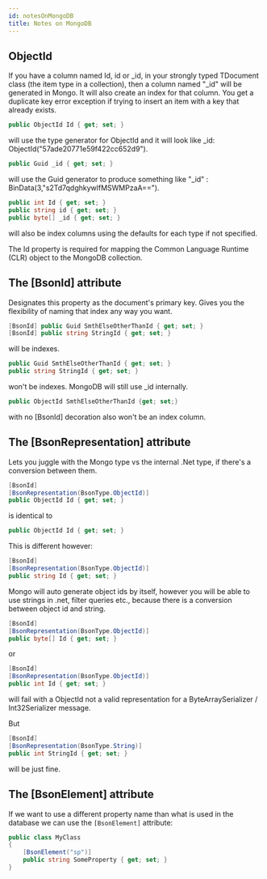 ```yaml
---
id: notesOnMongoDB
title: Notes on MongoDB
---
```


## ObjectId

If you have a column named Id, id or \_id, in your strongly typed TDocument class (the item type in a collection), then a column named "\_id" will be generated in Mongo. It will also create an index for that column. You get a duplicate key error exception if trying to insert an item with a key that already exists.

```C#
public ObjectId Id { get; set; }
```

will use the type generator for ObjectId and it will look like \_id: ObjectId("57ade20771e59f422cc652d9").

```C#
public Guid _id { get; set; }
```

will use the Guid generator to produce something like "\_id" : BinData(3,"s2Td7qdghkywlfMSWMPzaA==").

```C#
public int Id { get; set; }
public string id { get; set; }
public byte[] _id { get; set; }
```

will also be index columns using the defaults for each type if not specified.

The Id property is required for mapping the Common Language Runtime (CLR) object to the MongoDB collection.

## The [BsonId] attribute

Designates this property as the document's primary key.
Gives you the flexibility of naming that index any way you want.

```C#
[BsonId] public Guid SmthElseOtherThanId { get; set; }
[BsonId] public string StringId { get; set; }
```

will be indexes.

```C#
public Guid SmthElseOtherThanId { get; set; }
public string StringId { get; set; }
```

won't be indexes. MongoDB will still use \_id internally.

```C#
public ObjectId SmthElseOtherThanId {get; set;}
```

with no [BsonId] decoration also won't be an index column.

## The [BsonRepresentation] attribute

Lets you juggle with the Mongo type vs the internal .Net type, if there's a conversion between them.

```C#
[BsonId]
[BsonRepresentation(BsonType.ObjectId)]
public ObjectId Id { get; set; }
```

is identical to

```C#
public ObjectId Id { get; set; }
```

This is different however:

```C#
[BsonId]
[BsonRepresentation(BsonType.ObjectId)]
public string Id { get; set; }
```

Mongo will auto generate object ids by itself, however you will be able to use strings in .net, filter queries etc., because there is a conversion between object id and string.

```C#
[BsonId]
[BsonRepresentation(BsonType.ObjectId)]
public byte[] Id { get; set; }
```

or

```C#
[BsonId]
[BsonRepresentation(BsonType.ObjectId)]
public int Id { get; set; }
```

will fail with a ObjectId not a valid representation for a ByteArraySerializer / Int32Serializer message.

But

```C#
[BsonId]
[BsonRepresentation(BsonType.String)]
public int StringId { get; set; }
```

will be just fine.

## The [BsonElement] attribute

If we want to use a different property name than what is used in the database we can use the `[BsonElement]` attribute:

```C#
public class MyClass
{
    [BsonElement("sp")]
    public string SomeProperty { get; set; }
}
```
